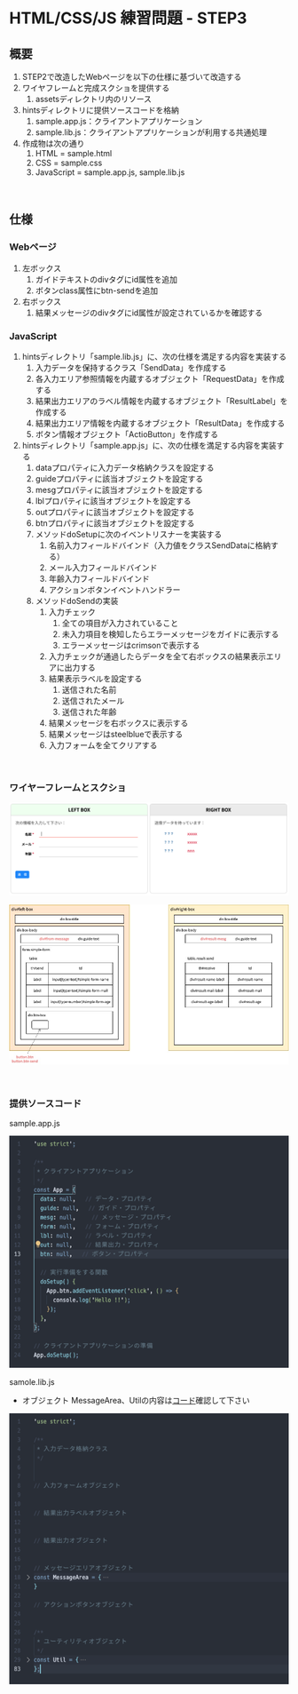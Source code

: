 # HTML/CSS/JS 練習問題 - STEP3

## 概要

1. STEP2で改造したWebページを以下の仕様に基づいて改造する
1. ワイヤフレームと完成スクショを提供する
    1. assetsディレクトリ内のリソース
1. hintsディレクトリに提供ソースコードを格納
    1. sample.app.js：クライアントアプリケーション
    1. sample.lib.js：クライアントアプリケーションが利用する共通処理
1. 作成物は次の通り
    1. HTML = sample.html
    1. CSS = sample.css
    1. JavaScript = sample.app.js, sample.lib.js

<br>

## 仕様

### Webページ

1. 左ボックス
    1. ガイドテキストのdivタグにid属性を追加
    1. ボタンclass属性にbtn-sendを追加
1. 右ボックス
    1. 結果メッセージのdivタグにid属性が設定されているかを確認する

### JavaScript

1. hintsディレクトリ「sample.lib.js」に、次の仕様を満足する内容を実装する
    1. 入力データを保持するクラス「SendData」を作成する
    1. 各入力エリア参照情報を内蔵するオブジェクト「RequestData」を作成する
    1. 結果出力エリアのラベル情報を内蔵するオブジェクト「ResultLabel」を作成する
    1. 結果出力エリア情報を内蔵するオブジェクト「ResultData」を作成する
    1. ボタン情報オブジェクト「ActioButton」を作成する
1. hintsディレクトリ「sample.app.js」に、次の仕様を満足する内容を実装する
    1. dataプロパティに入力データ格納クラスを設定する
    1. guideプロパティに該当オブジェクトを設定する
    1. mesgプロパティに該当オブジェクトを設定する
    1. lblプロパティに該当オブジェクトを設定する
    1. outプロパティに該当オブジェクトを設定する
    1. btnプロパティに該当オブジェクトを設定する
    1. メソッドdoSetupに次のイベントリスナーを実装する
        1. 名前入力フィールドバインド（入力値をクラスSendDataに格納する）
        1. メール入力フィールドバインド
        1. 年齢入力フィールドバインド
        1. アクションボタンイベントハンドラー
    1. メソッドdoSendの実装
        1. 入力チェック
            1. 全ての項目が入力されていること
            1. 未入力項目を検知したらエラーメッセージをガイドに表示する
            1. エラーメッセージはcrimsonで表示する
        1. 入力チェックが通過したらデータを全て右ボックスの結果表示エリアに出力する
        1. 結果表示ラベルを設定する
            1. 送信された名前
            1. 送信されたメール
            1. 送信された年齢
        1. 結果メッセージを右ボックスに表示する
        1. 結果メッセージはsteelblueで表示する
        1. 入力フォームを全てクリアする

<br>

### ワイヤーフレームとスクショ

![ワイヤーフレーム](/assets/step3-01.png)

![画面スクショ](/assets/step3-02.jpg)

<br>

### 提供ソースコード

sample.app.js

![sample.app.js](/assets/step3-03.png)

samole.lib.js
- オブジェクト MessageArea、Utilの内容は[コード](/hints/sample.lib.js)確認して下さい

![sample.lib.js](/assets/step3-04.png)
